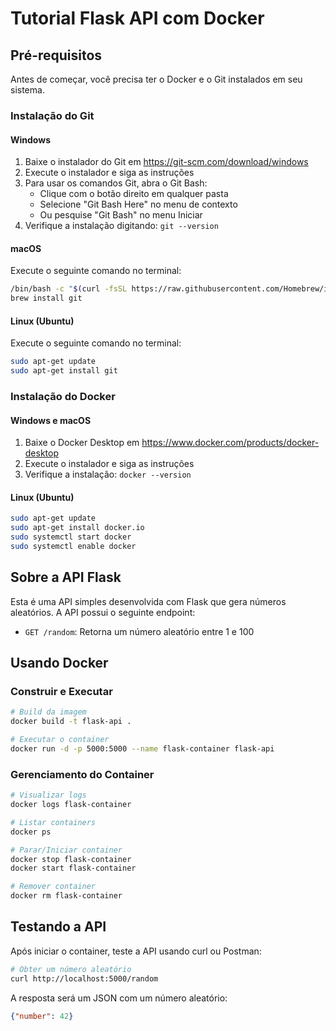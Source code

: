 # Tutorial Flask API com Docker

## Pré-requisitos

Antes de começar, você precisa ter o Docker e o Git instalados em seu sistema.

### Instalação do Git

#### Windows
1. Baixe o instalador do Git em https://git-scm.com/download/windows
2. Execute o instalador e siga as instruções
3. Para usar os comandos Git, abra o Git Bash:
   - Clique com o botão direito em qualquer pasta
   - Selecione "Git Bash Here" no menu de contexto
   - Ou pesquise "Git Bash" no menu Iniciar
4. Verifique a instalação digitando: `git --version`

#### macOS
Execute o seguinte comando no terminal:
```bash
/bin/bash -c "$(curl -fsSL https://raw.githubusercontent.com/Homebrew/install/HEAD/install.sh)"
brew install git
```

#### Linux (Ubuntu)
Execute o seguinte comando no terminal:

```bash
sudo apt-get update
sudo apt-get install git
```

### Instalação do Docker

#### Windows e macOS
1. Baixe o Docker Desktop em https://www.docker.com/products/docker-desktop
2. Execute o instalador e siga as instruções
3. Verifique a instalação: `docker --version`

#### Linux (Ubuntu)
```bash
sudo apt-get update
sudo apt-get install docker.io
sudo systemctl start docker
sudo systemctl enable docker
```

## Sobre a API Flask

Esta é uma API simples desenvolvida com Flask que gera números aleatórios. A API possui o seguinte endpoint:

- `GET /random`: Retorna um número aleatório entre 1 e 100

## Usando Docker

### Construir e Executar

```bash
# Build da imagem
docker build -t flask-api .

# Executar o container
docker run -d -p 5000:5000 --name flask-container flask-api
```

### Gerenciamento do Container

```bash
# Visualizar logs
docker logs flask-container

# Listar containers
docker ps

# Parar/Iniciar container
docker stop flask-container
docker start flask-container

# Remover container
docker rm flask-container
```

## Testando a API

Após iniciar o container, teste a API usando curl ou Postman:

```bash
# Obter um número aleatório
curl http://localhost:5000/random
```

A resposta será um JSON com um número aleatório:
```json
{"number": 42}
```